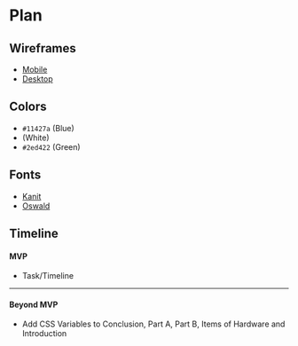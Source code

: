 # Plan

## Wireframes
* [Mobile](https://wireframe.cc/gsq6jo)
* [Desktop](https://wireframe.cc/gi0l5z)

## Colors
* `#11427a` (Blue)
* (White)
* `#2ed422` (Green)

## Fonts
* [Kanit](https://fonts.google.com/specimen/Kanit)
* [Oswald](https://fonts.google.com/specimen/Oswald?query=oswal)

## Timeline

#### MVP

* Task/Timeline

---

#### Beyond MVP

* Add CSS Variables to Conclusion, Part A, Part B, Items of Hardware and Introduction
